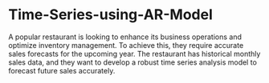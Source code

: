 # Time-Series-using-AR-Model
A popular restaurant is looking to enhance its business operations and optimize inventory management. To achieve this, they require accurate sales forecasts for the upcoming year. The restaurant has historical monthly sales data, and they want to develop a robust time series analysis model to forecast future sales accurately.
